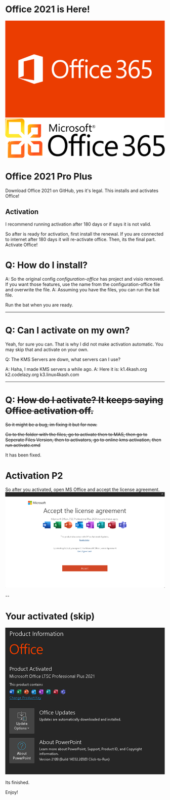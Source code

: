 # Office 2021 is Here!


![office](Microsoft_Office_365_Logo_white_text-700x425.png)
![classic](Microsoft_Office_365_Logo_black_text-700x172.png)
# Office 2021 Pro Plus
Download Office 2021 on GitHub, yes it's legal.
This installs and activates Office!

## Activation
I recommend running activation after 180 days or if says it is not valid.

So after is ready for activation, first install the renewal. If you are connected to internet after 180 days it will re-activate office.
Then, its the final part. Activate Office! 

# Q: How do I install?
A: So the original config *configuration-office* has project and visio removed. If you want those features, use the name from the configuration-office file and overwrite the file.
A: Assuming you have the files, you can run the bat file.


Run the bat when you are ready.

---


# Q: Can I activate on my own?
Yeah, for sure you can. That is why I did not make activation automatic. You may skip that and activate on your own.

Q: The KMS Servers are down, what servers can I use?

A: Haha, I made KMS servers a while ago.
A: Here it is: k1.4kash.org k2.codelazy.org k3.linux4kash.com

---

# Q: ~~How do I activate? It keeps saying Office activation off.~~
~~So it might be a bug, im fixing it but for now.~~

~~Go to the folder with the files, go to activate then to MAS, then go to Seperate Files Version, then to activators, go to online kms activation, then run
activate.cmd~~

It has been fixed.

# Activation P2
So after you activated, open MS Office and accept the license agreement.
![office](acceptagreement.png)

--

# Your activated (skip)
![office](activated.png)

Its finished.

Enjoy!
